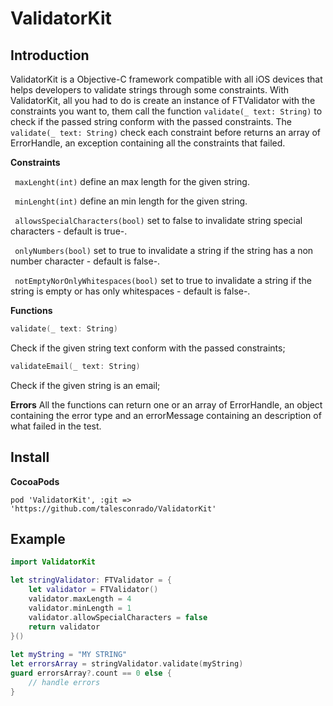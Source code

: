 # ValidatorKit


## Introduction

ValidatorKit is a Objective-C framework compatible with all iOS devices that helps developers to validate strings through some constraints. 
With ValidatorKit, all you had to do is create an instance of FTValidator with the constraints you want to, them call the function `validate(_ text: String)` to check if the passed string conform with the passed constraints.
The `validate(_ text: String)` check each constraint before returns an array of ErrorHandle, an exception containing all the constraints that failed. 

**Constraints**

``` maxLenght(int)``` define an max length for the given string. 

``` minLenght(int)``` define an min length for the given string.

``` allowsSpecialCharacters(bool)``` set to false to invalidate string special characters - default is true-. 

``` onlyNumbers(bool)``` set to true to invalidate a string if the string has a non number character - default is false-. 

``` notEmptyNorOnlyWhitespaces(bool)``` set to true to invalidate a string if the string is empty or has only whitespaces - default is false-. 

**Functions** 
``` swift 
validate(_ text: String) 
```  
Check if the given string text conform with the passed constraints; 


``` swift 
validateEmail(_ text: String) 
```  
Check if the given string is an email;

**Errors** 
All the functions can return one or an array of ErrorHandle, an object containing the error type and an errorMessage containing an description of what failed in the test. 

## Install

**CocoaPods**

    pod 'ValidatorKit', :git => 'https://github.com/talesconrado/ValidatorKit'

## Example

  

  
```swift
import ValidatorKit

let stringValidator: FTValidator = {
    let validator = FTValidator()
    validator.maxLength = 4
    validator.minLength = 1
    validator.allowSpecialCharacters = false
    return validator
}()
    
let myString = "MY STRING"
let errorsArray = stringValidator.validate(myString)
guard errorsArray?.count == 0 else { 
    // handle errors
}
```
